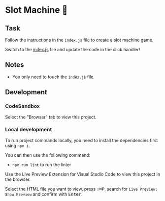 # Slot Machine 🎰

## Task

Follow the instructions in the `index.js` file to create a slot machine game.

Switch to the [index.js](./index.js) file and update the code in the click handler!

## Notes

- You only need to touch the `index.js` file.

## Development

### CodeSandbox

Select the "Browser" tab to view this project.

### Local development

To run project commands locally, you need to install the dependencies first using `npm i`.

You can then use the following command:

- `npm run lint` to run the linter

Use the Live Preview Extension for Visual Studio Code to view this project in the browser.

Select the HTML file you want to view, press <kbd>⇧</kbd><kbd>⌘</kbd><kbd>P</kbd>, search for `Live Preview: Show Preview` and confirm with <kbd>Enter</kbd>.
